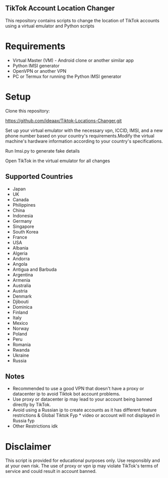 ## TikTok Account Location Changer

This repository contains scripts to change the location of TikTok accounts using a virtual emulator and Python scripts

# Requirements
* Virtual Master (VM) - Android clone or another similar app
* Python IMSI generator
* OpenVPN or another VPN
* PC or Termux for running the Python IMSI generator

# Setup

Clone this repository:

https://github.com/ideaax/Tiktok-Locations-Changer.git

Set up your virtual emulator with the necessary vpn, ICCID, IMSI, and a new phone number based on your country's requirements.Modify the virtual machine's hardware information according to your country's specifications.

Run  Imsi.py to generate fake details 

Open TikTok in the virtual emulator for all changes 

## Supported Countries
* Japan 
* UK
* Canada
* Philippines
* China
* Indonesia
* Germany
* Singapore
* South Korea
* France
* USA
* Albania
* Algeria
* Andorra
* Angola
* Antigua and Barbuda
* Argentina
* Armenia
* Australia
* Austria
* Denmark
* Djibouti
* Dominica
* Finland
* Italy
* Mexico
* Norway
* Poland
* Peru
* Romania
* Rwanda
* Ukraine
* Russia

## Notes
* Recommended to use a good VPN that doesn't have a proxy or datacenter ip to avoid Tiktok bot account problems.
* Use proxy or datacenter ip may lead to your account being banned directly by TikTok. 
* Avoid using a Russian ip to create accounts as it has different feature restrictions & Global Tiktok Fyp * 
video or account  will not displayed in Russia  fyp 
* Other Restrictions idk


# Disclaimer
This script is provided for educational purposes only. Use responsibly and at your own risk. The use of proxy or vpn ip may violate TikTok's terms of service and could result in account  banned. 
